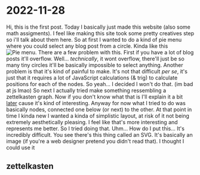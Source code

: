# 2022-11-28
Hi, this is the first post.
Today I basically just made this website (also some math assigments).
I feel like making this site took some pretty creatives step so i'll talk about them here.
So at first I wanted to do a kind of pie menu where you could select any blog post from a circle.
Kinda like this <br>![Pie menu](https://i.imgur.com/0IDNigA.png).
There are a few problem with this. First if you have a lot of blog posts it'll overflow. Well... *technically*, it wont overflow, there'll just be so many tiny circles it'll be basically impossible to select anything. Another problem is that it's kind of painful to make. It's not that difficult *per se*, it's just that it requires a lot of JavaScript calculations (& trig) to calculate positions for each of the nodes. So yeah... I decided I won't do that. (im bad at js lmao) So next I actually tried make something ressembling a zettelkasten graph. Now if you don't know what that is I'll explain it a bit [later](#zettelkasten) cause it's kind of interesting. Anyway for now what I tried to do was basically nodes, connected one below (or next) to the other. At that point in time I kinda new I wanted a kinda of simplistic layout, at risk of it not being extremely aesthetically pleasing. I feel like that's more interesting and represents me better. So I tried doing that. Uhm... How do I put this... It's incredibly difficult. You see there's this thing called an SVG. It's basically an image (if you're a web designer pretend you didn't read that). I thought I could use it 

## zettelkasten